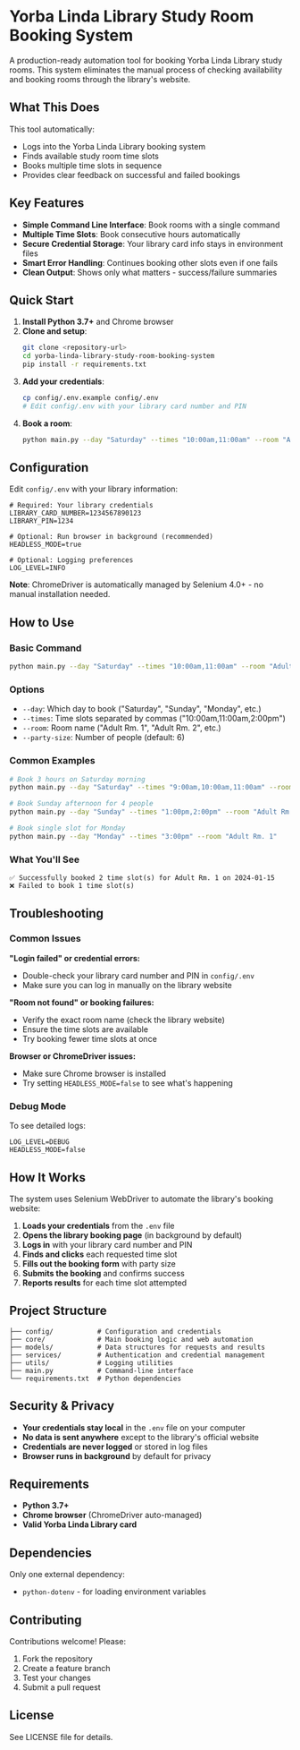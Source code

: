 # Yorba Linda Library Study Room Booking System

A production-ready automation tool for booking Yorba Linda Library study rooms. This system eliminates the manual process of checking availability and booking rooms through the library's website.

## What This Does

This tool automatically:
- Logs into the Yorba Linda Library booking system
- Finds available study room time slots
- Books multiple time slots in sequence
- Provides clear feedback on successful and failed bookings

## Key Features

- **Simple Command Line Interface**: Book rooms with a single command
- **Multiple Time Slots**: Book consecutive hours automatically
- **Secure Credential Storage**: Your library card info stays in environment files
- **Smart Error Handling**: Continues booking other slots even if one fails
- **Clean Output**: Shows only what matters - success/failure summaries

## Quick Start

1. **Install Python 3.7+** and Chrome browser
2. **Clone and setup**:
   ```bash
   git clone <repository-url>
   cd yorba-linda-library-study-room-booking-system
   pip install -r requirements.txt
   ```
3. **Add your credentials**:
   ```bash
   cp config/.env.example config/.env
   # Edit config/.env with your library card number and PIN
   ```
4. **Book a room**:
   ```bash
   python main.py --day "Saturday" --times "10:00am,11:00am" --room "Adult Rm. 1"
   ```

## Configuration

Edit `config/.env` with your library information:

```env
# Required: Your library credentials
LIBRARY_CARD_NUMBER=1234567890123
LIBRARY_PIN=1234

# Optional: Run browser in background (recommended)
HEADLESS_MODE=true

# Optional: Logging preferences
LOG_LEVEL=INFO
```

**Note**: ChromeDriver is automatically managed by Selenium 4.0+ - no manual installation needed.

## How to Use

### Basic Command
```bash
python main.py --day "Saturday" --times "10:00am,11:00am" --room "Adult Rm. 1"
```

### Options
- `--day`: Which day to book ("Saturday", "Sunday", "Monday", etc.)
- `--times`: Time slots separated by commas ("10:00am,11:00am,2:00pm")
- `--room`: Room name ("Adult Rm. 1", "Adult Rm. 2", etc.)
- `--party-size`: Number of people (default: 6)

### Common Examples

```bash
# Book 3 hours on Saturday morning
python main.py --day "Saturday" --times "9:00am,10:00am,11:00am" --room "Adult Rm. 1"

# Book Sunday afternoon for 4 people
python main.py --day "Sunday" --times "1:00pm,2:00pm" --room "Adult Rm. 2" --party-size 4

# Book single slot for Monday
python main.py --day "Monday" --times "3:00pm" --room "Adult Rm. 1"
```

### What You'll See
```
✅ Successfully booked 2 time slot(s) for Adult Rm. 1 on 2024-01-15
❌ Failed to book 1 time slot(s)
```

## Troubleshooting

### Common Issues

**"Login failed" or credential errors:**
- Double-check your library card number and PIN in `config/.env`
- Make sure you can log in manually on the library website

**"Room not found" or booking failures:**
- Verify the exact room name (check the library website)
- Ensure the time slots are available
- Try booking fewer time slots at once

**Browser or ChromeDriver issues:**
- Make sure Chrome browser is installed
- Try setting `HEADLESS_MODE=false` to see what's happening

### Debug Mode

To see detailed logs:
```env
LOG_LEVEL=DEBUG
HEADLESS_MODE=false
```

## How It Works

The system uses Selenium WebDriver to automate the library's booking website:

1. **Loads your credentials** from the `.env` file
2. **Opens the library booking page** (in background by default)
3. **Logs in** with your library card number and PIN
4. **Finds and clicks** each requested time slot
5. **Fills out the booking form** with party size
6. **Submits the booking** and confirms success
7. **Reports results** for each time slot attempted

## Project Structure

```
├── config/           # Configuration and credentials
├── core/             # Main booking logic and web automation
├── models/           # Data structures for requests and results
├── services/         # Authentication and credential management
├── utils/            # Logging utilities
├── main.py           # Command-line interface
└── requirements.txt  # Python dependencies
```

## Security & Privacy

- **Your credentials stay local** in the `.env` file on your computer
- **No data is sent anywhere** except to the library's official website
- **Credentials are never logged** or stored in log files
- **Browser runs in background** by default for privacy

## Requirements

- **Python 3.7+**
- **Chrome browser** (ChromeDriver auto-managed)
- **Valid Yorba Linda Library card**

## Dependencies

Only one external dependency:
- `python-dotenv` - for loading environment variables

## Contributing

Contributions welcome! Please:
1. Fork the repository
2. Create a feature branch
3. Test your changes
4. Submit a pull request

## License

See LICENSE file for details.